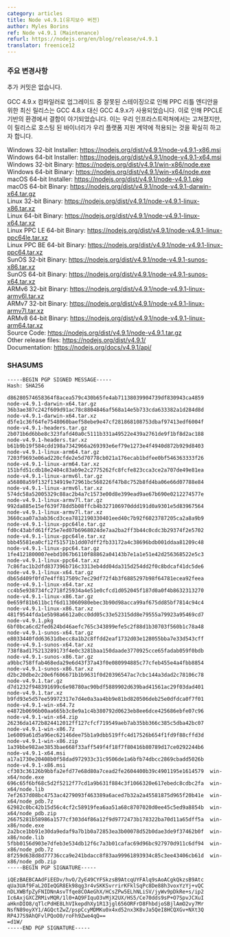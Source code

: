 ```yaml
---
category: articles
title: Node v4.9.1(유지보수 버전)
author: Myles Borins
ref: Node v4.9.1 (Maintenance)
refurl: https://nodejs.org/en/blog/release/v4.9.1
translator: freenice12
---
```


<!--
### Notable Changes

No additional commits.

Due to incorrect staging of the upgrade to the GCC 4.9.X compiler, the latest releases for PPC little
endian were built using GCC 4.9.X instead of GCC 4.8.X. This caused an ABI breakage on PPCLE based
environments. This has been fixed in our infrastructure and we are doing this release to ensure that
the hosted binaries are adhering to our platform support contract.
-->

### 주요 변경사항

추가 커밋은 없습니다.

GCC 4.9.x 컴파일러로 업그레이드 중 잘못된 스테이징으로 인해 PPC 리틀 엔디안을 위한 최신 릴리스는 GCC 4.8.x 대신 GCC 4.9.x가 사용되었습니다. 이로 인해 PPCLE 기반의 환경에서 결함이 야기되었습니다. 이는 우리 인프라스트럭쳐에서는 고쳐졌지만, 이 릴리스로 호스팅 된 바이너리가 우리 플랫폼 지원 계약에 적용되는 것을 확실히 하고자 합니다.

Windows 32-bit Installer: https://nodejs.org/dist/v4.9.1/node-v4.9.1-x86.msi<br>
Windows 64-bit Installer: https://nodejs.org/dist/v4.9.1/node-v4.9.1-x64.msi<br>
Windows 32-bit Binary: https://nodejs.org/dist/v4.9.1/win-x86/node.exe<br>
Windows 64-bit Binary: https://nodejs.org/dist/v4.9.1/win-x64/node.exe<br>
macOS 64-bit Installer: https://nodejs.org/dist/v4.9.1/node-v4.9.1.pkg<br>
macOS 64-bit Binary: https://nodejs.org/dist/v4.9.1/node-v4.9.1-darwin-x64.tar.gz<br>
Linux 32-bit Binary: https://nodejs.org/dist/v4.9.1/node-v4.9.1-linux-x86.tar.xz<br>
Linux 64-bit Binary: https://nodejs.org/dist/v4.9.1/node-v4.9.1-linux-x64.tar.xz<br>
Linux PPC LE 64-bit Binary: https://nodejs.org/dist/v4.9.1/node-v4.9.1-linux-ppc64le.tar.xz<br>
Linux PPC BE 64-bit Binary: https://nodejs.org/dist/v4.9.1/node-v4.9.1-linux-ppc64.tar.xz<br>
SunOS 32-bit Binary: https://nodejs.org/dist/v4.9.1/node-v4.9.1-sunos-x86.tar.xz<br>
SunOS 64-bit Binary: https://nodejs.org/dist/v4.9.1/node-v4.9.1-sunos-x64.tar.xz<br>
ARMv6 32-bit Binary: https://nodejs.org/dist/v4.9.1/node-v4.9.1-linux-armv6l.tar.xz<br>
ARMv7 32-bit Binary: https://nodejs.org/dist/v4.9.1/node-v4.9.1-linux-armv7l.tar.xz<br>
ARMv8 64-bit Binary: https://nodejs.org/dist/v4.9.1/node-v4.9.1-linux-arm64.tar.xz<br>
Source Code: https://nodejs.org/dist/v4.9.1/node-v4.9.1.tar.gz<br>
Other release files: https://nodejs.org/dist/v4.9.1/<br>
Documentation: https://nodejs.org/docs/v4.9.1/api/

<h3 id="shasums">SHASUMS</h3>

```
-----BEGIN PGP SIGNED MESSAGE-----
Hash: SHA256

d86280574658364f8acea579c430b65fe4ab71138039904739df830943ca4859  node-v4.9.1-darwin-x64.tar.gz
36b3ae387c242f609d91ac78c8804846af568a14e5b733cda633382a1d284d8d  node-v4.9.1-darwin-x64.tar.xz
d5fe1c36f64fe7548060baef58ebe9e47cf281868108753dbaf97413edf6004f  node-v4.9.1-headers.tar.gz
2b071b6d6bbe8c323fafd40a0c5111b331a49522e439a2761de9f1bf8d2ac188  node-v4.9.1-headers.tar.xz
b61b9b19f584cdd198a7342966a269393e6ef79e1273e4f4940d872b929d8403  node-v4.9.1-linux-arm64.tar.gz
7203f9693e06ad220cfde2e5d70778cb021a176ecab1bdfee0bf546363333f26  node-v4.9.1-linux-arm64.tar.xz
151bfd51cdb18e2404c83ab9e2c2775262fc8fcfe823cca3ce2a707de49e81ea  node-v4.9.1-linux-armv6l.tar.gz
a56808a59f132f134919e72961bc568226f47b8c752b8fd4ba06e66d07788e84  node-v4.9.1-linux-armv6l.tar.xz
574dc58a52005329c88ac2b4a7c1573e00d8e399ead9ae67b690e0212274577e  node-v4.9.1-linux-armv7l.tar.gz
992da885e15ef639f78dd5b08ffcb4b327106970ddd191d0a9301e5d83967564  node-v4.9.1-linux-armv7l.tar.xz
3660caa07a3ab36cd3cea7812190330401eed40c7b92f6023787205ca2a8a9b9  node-v4.9.1-linux-ppc64le.tar.gz
fd0c43abfd61ff25e7ed07b6968024de7aa2ba2ff3b44c0cdc3b29374f2e5702  node-v4.9.1-linux-ppc64le.tar.xz
bbb45581ea0cf12f51571b1dd07dff2fb33172a4c38696bdb001ddaa81209c48  node-v4.9.1-linux-ppc64.tar.gz
1fe4121800007eebd1067b6110f88862a04143b7e1a1e51e42d256368522e5c3  node-v4.9.1-linux-ppc64.tar.xz
7c86fac1b2dfd837396b716c3313eb4dd04da315d254dd2f0c8bdcaf41dc5de6  node-v4.9.1-linux-x64.tar.gz
db65d409f0fd7e4ff817509c7ec29df72f4b3f6885297b98f64781ecea92feea  node-v4.9.1-linux-x64.tar.xz
cc4b5e938734fc2718f25934a4e51e0cfcd1d052045f187d0a0f4b8632313270  node-v4.9.1-linux-x86.tar.gz
0e659f81b611bc1f6d113060980ebec3b90d98acca99af675dd85bf7814c94c4  node-v4.9.1-linux-x86.tar.xz
481f9544fda1e5b98a6612a0cc0dd05c33e52315dd8e79555a79923a95469cd7  node-v4.9.1.pkg
6bf0bca6cd2fed624bd46aefc765c343899efe5c2f88d1b30703f560b1c78a48  node-v4.9.1-sunos-x64.tar.gz
e8033440fdd63631dbecc8a1b2c8ffdd2eaf1732d03e128055bba7e33d543cff  node-v4.9.1-sunos-x64.tar.xz
738f8ad175213289173f4e0c3281baa150daade3770925cce65fadab059f0bdb  node-v4.9.1-sunos-x86.tar.gz
a9bbc758ffab468eda29e6d43f37a43f0e080994885c77cfeb455e4a4fbb8854  node-v4.9.1-sunos-x86.tar.xz
d2bc20dbe2c20e6f606671b1b9631f0d20396547ac7cbc144a3dad2c78106c78  node-v4.9.1.tar.gz
d7d1232f948391699c6e98780ac90bdf5889902d639bad41561ac29f03dad401  node-v4.9.1.tar.xz
b9fd93e5d57ee59972317e7d4e0a3aa4bb9e81bd820506deb25e0dfdca0f7f01  node-v4.9.1-win-x64.7z
e4872b0696b00aa665b3c8e9a1c4b380792d0623eb8ee6dce425686ebfe07c96  node-v4.9.1-win-x64.zip
26236da1472b824412012ff127cfcf719549aeb7ab35bb366c385c5dba42bc07  node-v4.9.1-win-x86.7z
1e6009a61d5a96ec62146dee75b1a9dbb519ffc4d17526b654f1fd9f88cffd3d  node-v4.9.1-win-x86.zip
1a39bbe982ae3853bae668f33aff549f4f18f7f80416b80789d17ce0292244b6  node-v4.9.1-x64.msi
a17a1730e20408b0f58dad972933c31c9506de1a6bfb74dbcc2869cbadd5026b  node-v4.9.1-x86.msi
cf303c36126b9bbfa2efd77e68d80a7cead2fe2604400b39c4901195e1614579  win-x64/node.exe
696c65f6bf68c5d2f5212f77cd1a9b631f884c3f1066320e617ebedc8cdbc2fa  win-x64/node.lib
7ef2637d08bc4753ac4279093f463389a6aced7b32a2a45581875d965f20b41e  win-x64/node_pdb.7z
62982c0bc42b15d56c4cf2c58919fea6aa51a68c8707020d0ee45c5ed9a8854b  win-x64/node_pdb.zip
26675281b58986a1577cf303d4f86a12f9d9772473b178322ba70d11a65dff5a  win-x86/node.exe
2a2bce1bb91e30da9edaf9a7b1b0a72853ea3b00078d52b0dae3de9f37462b0f  win-x86/node.lib
5fbb0156d903e7dfeb3e534db12f6c7a3b01cafac69d96bc927970d911c6df94  win-x86/node_pdb.7z
8f259d638d8d77736cca9e241bdacc8f83aa99961893934c85c3ee43406cb61d  win-x86/node_pdb.zip
-----BEGIN PGP SIGNATURE-----

iQEzBAEBCAAdFiEEDv/hvO/ZyE49CYFSkzsB9AtcqUYFAlq9sAoACgkQkzsB9Atc
qUa3UAf9FaL2OIeQGR8Ek98qg3r4vSKKSvrrirKFklSqPc8De88h3voxYzYj+vQC
nDLXWBfpZyFNIDNnAsvTfqe8COAeGhX/HCsZPw5ELhNLiSV/jyWv9pDkRe+s/ip2
Ic6AxjGXCZRMivMQR/1l0+AQ9FIquO3vMjX2UX/HS5/Ce70dds9sP+O7SpvJCXuI
aHknDIO8/qTlcPdHE8LhVIkepdhXy1R13jgl656ORFrD8FhbdjoSBjlAmO2vy7Mr
NsfN89oyXY1/AGQctZwZ/pspCcyMDMKu0x4xd52nx3K8vJa5QeI8HCQXGv+NXt3Q
RP4J7S9AhQFvlPQoO0/roFh9Zwe4qQ==
=d1W/
-----END PGP SIGNATURE-----

```